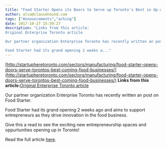 ```yaml
---
title: "Food Starter Opens its Doors to Serve up Toronto's Best in Up-and-Coming Food Businesses"
author: alva@clausehound.com
tags: ["Announcements","aching"]
date: 2017-10-27 15:59:27
description: "Links from this article:
Original Enterprise Toronto article

Our partner organization Enterprise Toronto has recently written an post on Food Starter.

Food Starter had its grand opening 2 weeks a..."
---
```


[http://startupheretoronto.com/sectors/manufacturing/food-starter-opens-doors-serve-torontos-best-coming-food-businesses/](http://startupheretoronto.com/sectors/manufacturing/food-starter-opens-doors-serve-torontos-best-coming-food-businesses/)
**Links from this article:**[Original Enterprise Toronto article](http://startupheretoronto.com/sectors/manufacturing/food-starter-opens-doors-serve-torontos-best-coming-food-businesses/)

Our partner organization Enterprise Toronto has recently written an post on Food Starter.

Food Starter had its grand opening 2 weeks ago and aims to support entrepreneurs as they drive innovation in the food business.

Give this a read to see the exciting new entrepreneurship spaces and oppurtunities opening up in Toronto!

Read the full article [here](http://startupheretoronto.com/sectors/manufacturing/food-starter-opens-doors-serve-torontos-best-coming-food-businesses/).